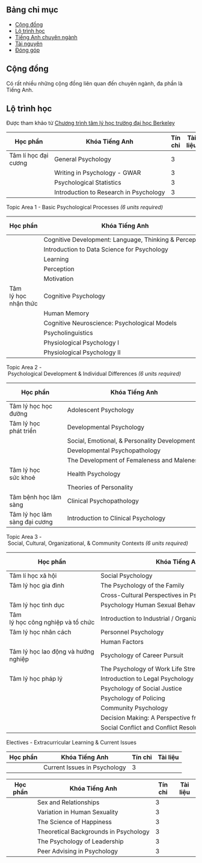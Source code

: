 ## Bảng chỉ mục

- [Cộng đồng](#cộng-đồng)
- [Lộ trình học](#lộ-trình-học)
- [Tiếng Anh chuyên ngành](#tiếng-anh-chuyên-ngành)
- [Tài nguyên](#tài-nguyên)
- [Đóng góp](#đóng-góp)

## Cộng đồng

Có rất nhiều những cộng đồng liên quan đến chuyên ngành, đa phần là Tiếng Anh.

## Lộ trình học

Được tham khảo từ [Chương trình tâm lý học trường đại học Berkeley](https://psychology.sfsu.edu/major-requirements-roadmap)

| Học phần | Khóa Tiếng Anh   | Tín chỉ | Tài liệu |
| -------- | ---------------- | ------- | -------- |
| Tâm lí học đại cương  | General Psychology | 3 |    |
|   | Writing in Psychology - GWAR | 3 |    |
|   | Psychological Statistics  | 3 |    |
|   | Introduction to Research in Psychology    | 3 |    |

Topic Area 1 - Basic Psychological Processes _(6_ _units_ _required)_

| Học phần | Khóa Tiếng Anh   | Tín chỉ | Tài liệu |
| -------- | ---------------- | ------- | -------- |
|     | Cognitive Development: Language, Thinking & Perception | 3     |     |
|     | Introduction to Data Science for Psychology     | 3     |     |
|     | Learning     | 3     |     |
|     | Perception   | 3     |     |
|     | Motivation   | 3     |     |
| Tâm lý học nhận thức | Cognitive Psychology  | 3     |     |
|     | Human Memory | 3     |     |
|     | Cognitive Neuroscience: Psychological Models | 3     |     |
|     | Psycholinguistics     | 3     |     |
|     | Physiological Psychology I | 3     |     |
|     | Physiological Psychology II| 3     |     |

Topic Area 2 - Psychological Development & Individual Differences _(6_ _units_ _required)_

| Học phần | Khóa Tiếng Anh   | Tín chỉ | Tài liệu |
| -------- | ---------------- | ------- | -------- |
| Tâm lý học học đường | Adolescent Psychology | 3     |     |
| Tâm lý học phát triển | Developmental Psychology | 3     |     |
|     | Social, Emotional, & Personality Development  | 3     |     |
|     | Developmental Psychopathology | 3     |     |
|     | The Development of Femaleness and Maleness    | 4     |     |
|Tâm lý học sức khoẻ  | Health Psychology    | 3     |     |
|     | Theories of Personality | 3     |     |
| Tâm bệnh học lâm sàng | Clinical Psychopathology      | 3     |     |
| Tâm lý học lâm sàng đại cương | Introduction to Clinical Psychology  | 3     |     |

Topic Area 3 - Social, Cultural, Organizational, & Community Contexts _(6_ _units_ _required)_

| Học phần | Khóa Tiếng Anh   | Tín chỉ | Tài liệu |
| -------- | ---------------- | ------- | -------- |
| Tâm lí học xã hội | Social Psychology | 3      |
| Tâm lý học gia đình | The Psychology of the Family      | 3      |
|     | Cross-Cultural Perspectives in Psychology  | 3      |
| Tâm lý học tình dục | Psychology Human Sexual Behavior  | 3      |
| Tâm lý học công nghiệp và tổ chức | Introduction to Industrial / Organizational Psychology | 3      |
| Tâm lý học nhân cách | Personnel Psychology | 3      |
|     | Human Factors     | 3      |
| Tâm lý học lao động và hướng nghiệp | Psychology of Career Pursuit | 3      |
|     | The Psychology of Work Life Stress | 3      |
| Tâm lý học pháp lý | Introduction to Legal Psychology  | 3      |
|     | Psychology of Social Justice      | 3      |
|     | Psychology of Policing | 3      |
|     | Community Psychology | 3      |
|     | Decision Making: A Perspective from Social Psychology  | 3      |
|     | Social Conflict and Conflict Resolution    | 3      |

Electives - Extracurricular Learning & Current Issues

| Học phần | Khóa Tiếng Anh   | Tín chỉ | Tài liệu |
| -------- | ---------------- | ------- | -------- |
|     | Current Issues in Psychology | 3     |     |

| Học phần | Khóa Tiếng Anh   | Tín chỉ | Tài liệu |
| -------- | ---------------- | ------- | -------- |
|     | Sex and Relationships   | 3     |     |
|     | Variation in Human Sexuality   | 3     |     |
|     | The Science of Happiness | 3     |     |
|     | Theoretical Backgrounds in Psychology | 3     |     |
|     | The Psychology of Leadership   | 3     |     |
|     | Peer Advising in Psychology    | 3     |     |




